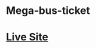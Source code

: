 # Mega-bus-ticket
<a href="https://riad101.github.io/Mega-bus-ticket/index.html"><h1>Live Site</h1></a>
